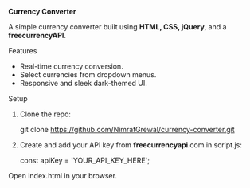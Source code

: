 **Currency Converter**

A simple currency converter built using **HTML, CSS, jQuery**, and a **freecurrencyAPI**.

Features
- Real-time currency conversion.
- Select currencies from dropdown menus.
- Responsive and sleek dark-themed UI.

Setup
1. Clone the repo:
   
   git clone https://github.com/NimratGrewal/currency-converter.git

3. Create and add your API key from **freecurrencyapi**.com in script.js:
   
    const apiKey = 'YOUR_API_KEY_HERE';

Open index.html in your browser.
